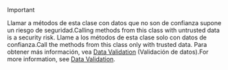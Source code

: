 > [!IMPORTANT]
> <span data-ttu-id="3522c-101">Llamar a métodos de esta clase con datos que no son de confianza supone un riesgo de seguridad.</span><span class="sxs-lookup"><span data-stu-id="3522c-101">Calling methods from this class with untrusted data is a security risk.</span></span> <span data-ttu-id="3522c-102">Llame a los métodos de esta clase solo con datos de confianza.</span><span class="sxs-lookup"><span data-stu-id="3522c-102">Call the methods from this class only with trusted data.</span></span> <span data-ttu-id="3522c-103">Para obtener más información, vea [Data Validation](https://www.owasp.org/index.php/Data_Validation) (Validación de datos).</span><span class="sxs-lookup"><span data-stu-id="3522c-103">For more information, see [Data Validation](https://www.owasp.org/index.php/Data_Validation).</span></span>